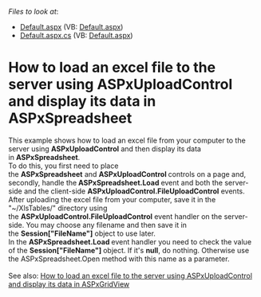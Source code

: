 <!-- default file list -->
*Files to look at*:

* [Default.aspx](./CS/Default.aspx) (VB: [Default.aspx](./VB/Default.aspx))
* [Default.aspx.cs](./CS/Default.aspx.cs) (VB: [Default.aspx](./VB/Default.aspx))
<!-- default file list end -->
# How to load an excel file to the server using ASPxUploadControl and display its data in ASPxSpreadsheet


This example shows how to load an excel file from your computer to the server using <strong>ASP</strong><strong>xUploadControl</strong> and then display its data in <strong>ASPxSpreadsheet</strong>.<br>To do this, you first need to place the <strong>ASPxSpreadsheet</strong> and <strong>ASPxUploadControl </strong>controls on a page and, secondly, handle the<strong> ASPxSpreadsheet.Load </strong>event and both the server-side and the client-side <strong>ASPxUploadControl</strong><strong>.FileUploadControl</strong> events.<br>After uploading the excel file from your computer, save it in the "~/XlsTables/" directory using the <strong>ASPxUploadControl.FileUploadControl</strong> event handler on the server-side. You may choose any filename and then save it in the <strong>Session["FileName"]</strong> object to use later.<br>In the <strong>ASPxSpreadsheet.<strong>Load </strong></strong>event handler you need to check the value of the <strong>Session</strong><strong>[</strong><strong>"</strong><strong>FileName</strong><strong>"</strong><strong>]</strong><strong> </strong>object. If it's <strong>null</strong>, do nothing. Otherwise use the ASPxSpreadsheet.Open method with this name as a parameter.<br><br>See also: <a href="https://www.devexpress.com/Support/Center/p/E5199">How to load an excel file to the server using ASPxUploadControl and display its data in ASPxGridView</a>

<br/>



